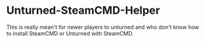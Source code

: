 # Unturned-SteamCMD-Helper
This is really mean't for newer players to unturned and who don't know how to install SteamCMD or Unturned with SteamCMD.
